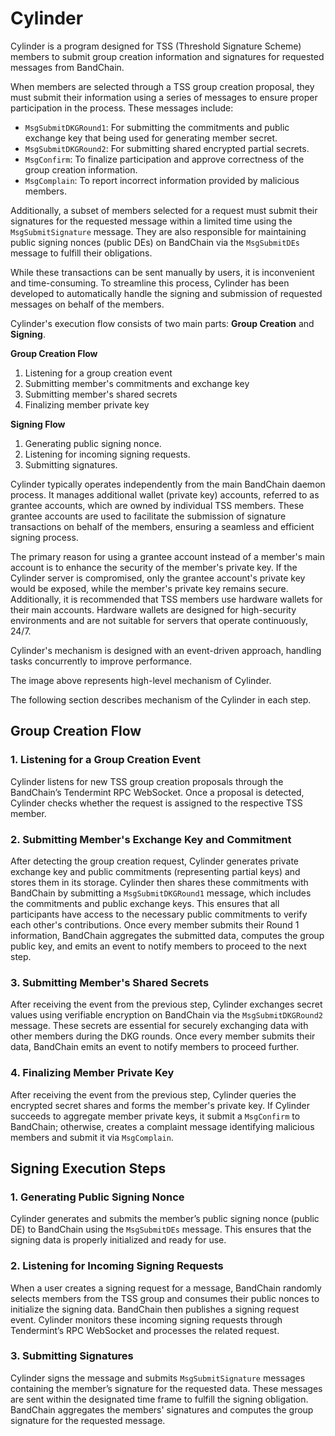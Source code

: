 # Cylinder

Cylinder is a program designed for TSS (Threshold Signature Scheme) members to submit group creation information and signatures for requested messages from BandChain.

When members are selected through a TSS group creation proposal, they must submit their information using a series of messages to ensure proper participation in the process. These messages include:

- `MsgSubmitDKGRound1`: For submitting the commitments and public exchange key that being used for generating member secret.
- `MsgSubmitDKGRound2`: For submitting shared encrypted partial secrets.
- `MsgConfirm`: To finalize participation and approve correctness of the group creation information.
- `MsgComplain`: To report incorrect information provided by malicious members.

Additionally, a subset of members selected for a request must submit their signatures for the requested message within a limited time using the `MsgSubmitSignature` message. They are also responsible for maintaining public signing nonces (public DEs) on BandChain via the `MsgSubmitDEs` message to fulfill their obligations.

While these transactions can be sent manually by users, it is inconvenient and time-consuming. To streamline this process, Cylinder has been developed to automatically handle the signing and submission of requested messages on behalf of the members.

Cylinder's execution flow consists of two main parts: **Group Creation** and **Signing**.

**Group Creation Flow**

1. Listening for a group creation event
2. Submitting member's commitments and exchange key
3. Submitting member's shared secrets
4. Finalizing member private key

**Signing Flow**

1. Generating public signing nonce.
2. Listening for incoming signing requests.
3. Submitting signatures.

Cylinder typically operates independently from the main BandChain daemon process. It manages additional wallet (private key) accounts, referred to as grantee accounts, which are owned by individual TSS members. These grantee accounts are used to facilitate the submission of signature transactions on behalf of the members, ensuring a seamless and efficient signing process.

The primary reason for using a grantee account instead of a member's main account is to enhance the security of the member's private key. If the Cylinder server is compromised, only the grantee account's private key would be exposed, while the member's private key remains secure. Additionally, it is recommended that TSS members use hardware wallets for their main accounts. Hardware wallets are designed for high-security environments and are not suitable for servers that operate continuously, 24/7.

Cylinder's mechanism is designed with an event-driven approach, handling tasks concurrently to improve performance.

<!-- TODO: add diagram -->

The image above represents high-level mechanism of Cylinder.

The following section describes mechanism of the Cylinder in each step.

## Group Creation Flow

### 1. Listening for a Group Creation Event

Cylinder listens for new TSS group creation proposals through the BandChain’s Tendermint RPC WebSocket. Once a proposal is detected, Cylinder checks whether the request is assigned to the respective TSS member.

### 2. Submitting Member's Exchange Key and Commitment

After detecting the group creation request, Cylinder generates private exchange key and public commitments (representing partial keys) and stores them in its storage. Cylinder then shares these commitments with BandChain by submitting a `MsgSubmitDKGRound1` message, which includes the commitments and public exchange keys. This ensures that all participants have access to the necessary public commitments to verify each other's contributions. Once every member submits their Round 1 information, BandChain aggregates the submitted data, computes the group public key, and emits an event to notify members to proceed to the next step.

### 3. Submitting Member's Shared Secrets

After receiving the event from the previous step, Cylinder exchanges secret values using verifiable encryption on BandChain via the `MsgSubmitDKGRound2` message. These secrets are essential for securely exchanging data with other members during the DKG rounds. Once every member submits their data, BandChain emits an event to notify members to proceed further.

### 4. Finalizing Member Private Key

After receiving the event from the previous step, Cylinder queries the encrypted secret shares and forms the member's private key. If Cylinder succeeds to aggregate member private keys, it submit a `MsgConfirm` to BandChain; otherwise, creates a complaint message identifying malicious members and submit it via `MsgComplain`.

## Signing Execution Steps

### 1. Generating Public Signing Nonce

Cylinder generates and submits the member’s public signing nonce (public DE) to BandChain using the `MsgSubmitDEs` message. This ensures that the signing data is properly initialized and ready for use.

### 2. Listening for Incoming Signing Requests

When a user creates a signing request for a message, BandChain randomly selects members from the TSS group and consumes their public nonces to initialize the signing data. BandChain then publishes a signing request event. Cylinder monitors these incoming signing requests through Tendermint’s RPC WebSocket and processes the related request.

### 3. Submitting Signatures

Cylinder signs the message and submits `MsgSubmitSignature` messages containing the member’s signature for the requested data. These messages are sent within the designated time frame to fulfill the signing obligation. BandChain aggregates the members' signatures and computes the group signature for the requested message.
